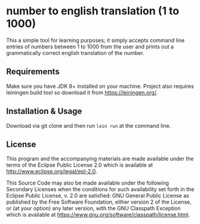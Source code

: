 # number to english translation (1 to 1000)

This a simple tool for learning purposes; it simply accepts command line entries of numbers between 1 to 1000 from the user and prints out a grammatically correct english translation of the number. 

## Requirements
Make sure you have JDK 8+ installed on your machine. Project also requires leiningen build tool so download it from https://leiningen.org/. 

## Installation & Usage
Download via git clone and then run `lein run` at the command line.

## License


This program and the accompanying materials are made available under the
terms of the Eclipse Public License 2.0 which is available at
http://www.eclipse.org/legal/epl-2.0.

This Source Code may also be made available under the following Secondary
Licenses when the conditions for such availability set forth in the Eclipse
Public License, v. 2.0 are satisfied: GNU General Public License as published by
the Free Software Foundation, either version 2 of the License, or (at your
option) any later version, with the GNU Classpath Exception which is available
at https://www.gnu.org/software/classpath/license.html.
